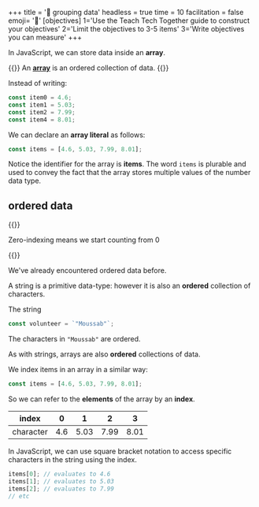 +++
title = '📜 grouping data'
headless = true
time = 10
facilitation = false
emoji= '🧩'
[objectives]
    1='Use the Teach Tech Together guide to construct your objectives'
    2='Limit the objectives to 3-5 items'
    3='Write objectives you can measure'
+++

In JavaScript, we can store data inside an **array**.

{{<note title="Definition: array">}}
An [**array**](https://developer.mozilla.org/en-US/docs/Learn/JavaScript/First_steps/Arrays) is an ordered collection of data.
{{</note>}}

Instead of writing:

```js
const item0 = 4.6;
const item1 = 5.03;
const item2 = 7.99;
const item4 = 8.01;
```

We can declare an **array literal** as follows:

```js
const items = [4.6, 5.03, 7.99, 8.01];
```

Notice the identifier for the array is **items**. The word `items` is plurable and used to convey the fact that the array stores multiple values of the number data type.

## ordered data

{{<note type="tip" title="Recall">}}

Zero-indexing means we start counting from 0

{{</note>}}

>

We've already encountered ordered data before.

A string is a primitive data-type: however it is also an **ordered** collection of characters.

The string

```js
const volunteer = `"Moussab"`;
```

The characters in `"Moussab"` are ordered.

As with strings, arrays are also **ordered** collections of data.

We index items in an array in a similar way:

```js
const items = [4.6, 5.03, 7.99, 8.01];
```

So we can refer to the **elements** of the array by an **index**.

|   index   |  0  |  1   | 2    | 3    |
| :-------: | :-: | :--: | ---- | ---- |
| character | 4.6 | 5.03 | 7.99 | 8.01 |

In JavaScript, we can use square bracket notation to access specific characters in the string using the index.

```js
items[0]; // evaluates to 4.6
items[1]; // evaluates to 5.03
items[2]; // evaluates to 7.99
// etc
```
